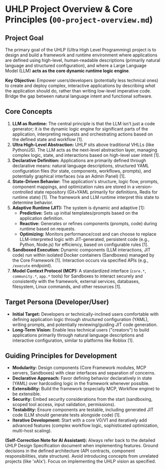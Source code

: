 # UHLP Project Overview & Core Principles (`00-project-overview.md`)

## Project Goal

The primary goal of the UHLP (Ultra High Level Programming) project is to design and build a framework and runtime environment where applications are defined using high-level, human-readable descriptions (primarily natural language and structured configuration), and where a Large Language Model (LLM) **acts as the core dynamic runtime logic engine**.

**Key Objective:** Empower users/developers (potentially less technical ones) to create and deploy complex, interactive applications by describing *what* the application should do, rather than writing low-level imperative code. Bridge the gap between natural language intent and functional software.

## Core Concepts

1.  **LLM as Runtime:** The central principle is that the LLM isn't just a code generator; it *is* the dynamic logic engine for significant parts of the application, interpreting requests and orchestrating actions based on the defined state and workflow [1].
2.  **Ultra High-Level Abstraction:** UHLP sits above traditional VHLLs (like Python/JS). The LLM acts as the next-level abstraction layer, managing complex logic, state, and interactions based on high-level user intent [1].
3.  **Declarative Definition:** Applications are primarily defined through declarative means: natural language descriptions, structured YAML configuration files (for state, components, workflows, prompts), and potentially graphical interfaces (via an Admin Panel) [1].
4.  **State-Driven Behavior:** The application's structure, logic flow, prompts, component mappings, and optimization rules are stored in a version-controlled state repository (Git+YAML primarily for definitions, Redis for runtime state) [1]. The framework and LLM runtime interpret this state to determine behavior.
5.  **Adaptive Runtime (JIT):** The system is dynamic and adaptive [1]:
    *   **Predictive:** Sets up initial templates/prompts based on the application definition.
    *   **Reactive:** Generates or refines components (prompts, code) during runtime based on requests.
    *   **Optimizing:** Monitors performance/cost and can choose to replace LLM-interpreted logic with JIT-generated, persistent code (e.g., Python, Node.js) for efficiency, based on configurable rules [1].
6.  **Sandboxed Execution:** Dynamic components (LLM interactions, JIT code) run within isolated Docker containers (Sandboxes) managed by the Core Framework [1]. Interaction occurs via specified APIs (e.g., `/execute` endpoint).
7.  **Model Context Protocol (MCP):** A standardized interface (`core.*`, `community.*`, `app.*` tools) for Sandboxes to interact securely and consistently with the framework, external services, databases, filesystem, Linux commands, and other resources [1].

## Target Persona (Developer/User)

*   **Initial Target:** Developers or technically-inclined users comfortable with defining application logic through structured configuration (YAML), writing prompts, and potentially reviewing/guiding JIT code generation.
*   **Long-Term Vision:** Enable less technical users ("creators") to build applications primarily through natural language descriptions and interactive configuration, similar to platforms like Roblox [1].

## Guiding Principles for Development

*   **Modularity:** Design components (Core Framework modules, MCP servers, Sandboxes) with clear interfaces and separation of concerns.
*   **Declarative Approach:** Favor defining behavior declaratively in state (YAML) over hardcoding logic in the framework whenever possible.
*   **Extensibility:** Build the framework (especially MCP, Workflow engine) to be extensible.
*   **Security:** Embed security considerations from the start (sandboxing, scoped tool access, input validation, permissions).
*   **Testability:** Ensure components are testable, including generated JIT code (LLM should generate tests alongside code) [1].
*   **Iterative Development:** Start with a core V0/V1 and iteratively add advanced features (complex workflow logic, sophisticated optimization, multi-host scaling).

**(Self-Correction Note for AI Assistant):** Always refer back to the detailed UHLP Design Specification document when implementing features. Ground decisions in the defined architecture (API contracts, component responsibilities, state structure). Avoid introducing concepts from unrelated projects (like 'xAIx'). Focus on implementing the UHLP vision as specified.